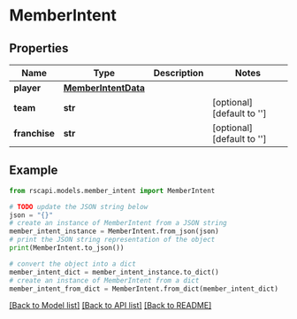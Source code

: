 # MemberIntent


## Properties

Name | Type | Description | Notes
------------ | ------------- | ------------- | -------------
**player** | [**MemberIntentData**](MemberIntentData.md) |  | 
**team** | **str** |  | [optional] [default to '']
**franchise** | **str** |  | [optional] [default to '']

## Example

```python
from rscapi.models.member_intent import MemberIntent

# TODO update the JSON string below
json = "{}"
# create an instance of MemberIntent from a JSON string
member_intent_instance = MemberIntent.from_json(json)
# print the JSON string representation of the object
print(MemberIntent.to_json())

# convert the object into a dict
member_intent_dict = member_intent_instance.to_dict()
# create an instance of MemberIntent from a dict
member_intent_from_dict = MemberIntent.from_dict(member_intent_dict)
```
[[Back to Model list]](../README.md#documentation-for-models) [[Back to API list]](../README.md#documentation-for-api-endpoints) [[Back to README]](../README.md)


